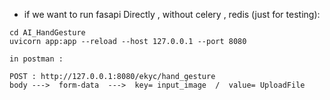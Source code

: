 
+ if we want to run fasapi Directly , without celery , redis (just for testing): 

```
cd AI_HandGesture
uvicorn app:app --reload --host 127.0.0.1 --port 8080

in postman :

POST : http://127.0.0.1:8080/ekyc/hand_gesture
body --->  form-data  --->  key= input_image  /  value= UploadFile

```